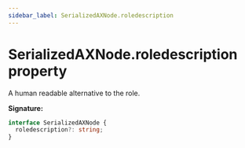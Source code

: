 ```yaml
---
sidebar_label: SerializedAXNode.roledescription
---
```


# SerializedAXNode.roledescription property

A human readable alternative to the role.

**Signature:**

```typescript
interface SerializedAXNode {
  roledescription?: string;
}
```
